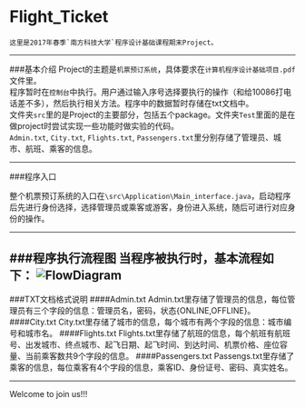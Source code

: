 # Flight_Ticket
	这里是2017年春季`南方科技大学`程序设计基础课程期末Project。

----------
###基本介绍
Project的主题是`机票预订系统`，具体要求在`计算机程序设计基础项目.pdf`文件里。<br>
程序暂时在`控制台`中执行。用户通过输入序号选择要执行的操作（和给10086打电话差不多），然后执行相关方法。程序中的数据暂时存储在txt文档中。
<br>
文件夹`src`里的是Project的主要部分，包括五个package。文件夹`Test`里面的是在做project时尝试实现一些功能时做实验的代码。<br>
`Admin.txt`, `City.txt`, `Flights.txt`, `Passengers.txt`里分别存储了管理员、城市、航班、乘客的信息。

----------
###程序入口

整个机票预订系统的入口在`\src\Application\Main_interface.java`，启动程序后先进行身份选择，选择管理员或乘客或游客，身份进入系统，随后可进行对应身份的操作。

----------
###程序执行流程图
当程序被执行时，基本流程如下：
![FlowDiagram](http://i4.buimg.com/567571/d4e180e29d0af9f2.png)
----------
###TXT文档格式说明
####Admin.txt
Admin.txt里存储了管理员的信息，每位管理员有三个字段的信息：管理员名，密码，状态{ONLINE,OFFLINE}。
####City.txt
City.txt里存储了城市的信息，每个城市有两个字段的信息：城市编号和城市名。
####Flights.txt
Flights.txt里存储了航班的信息，每个航班有航班号、出发城市、终点城市、起飞日期、起飞时间、到达时间、机票价格、座位容量、当前乘客数共9个字段的信息。
####Passengers.txt
Passengs.txt里存储了乘客的信息，每位乘客有4个字段的信息，乘客ID、身份证号、密码、真实姓名。



----------
Welcome to join us!!!